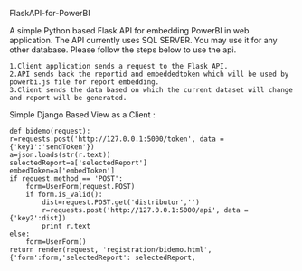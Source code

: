 FlaskAPI-for-PowerBI

A simple Python based Flask API for embedding PowerBI in web application. 
The API currently uses SQL SERVER. You may use it for any other database. 
Please follow the steps below to use the api. 

	1.Client application sends a request to the Flask API.
	2.API sends back the reportid and embeddedtoken which will be used by powerbi.js file for report embedding.
	3.Client sends the data based on which the current dataset will change and report will be generated. 

	
Simple Django Based View as a Client :

	def bidemo(request):
	r=requests.post('http://127.0.0.1:5000/token', data = {'key1':'sendToken'})
	a=json.loads(str(r.text))
	selectedReport=a['selectedReport']
	embedToken=a['embedToken']
	if request.method == 'POST':
		form=UserForm(request.POST)        
		if form.is_valid():
			dist=request.POST.get('distributor','')
			r=requests.post('http://127.0.0.1:5000/api', data = {'key2':dist})
			print r.text
	else:
		form=UserForm()
	return render(request, 'registration/bidemo.html', {'form':form,'selectedReport': selectedReport,
						